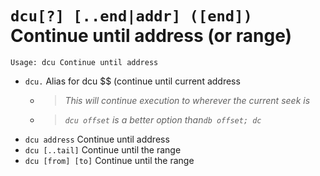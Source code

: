 <!-- TITLE: dcu -->

#  `dcu[?] [..end|addr] ([end])` Continue until address (or range)


```
Usage: dcu Continue until address
```


- `dcu.` Alias for dcu $$ (continue until current address
  - > _This will continue execution to wherever the current seek is_

  - > _`dcu offset` is a better option than`db offset; dc`_
- `dcu address` Continue until address
- `dcu [..tail]` Continue until the range
- `dcu [from] [to]` Continue until the range

<p hidden>dcu</p>